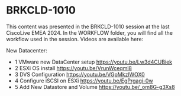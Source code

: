 # BRKCLD-1010

This content was presented in the BRKCLD-1010 session at the last CiscoLive EMEA 2024.
In the WORKFLOW folder, you will find all the workflow used in the session.
Videos are available here:

New Datacenter: 
 - 1 VMware new DataCenter setup https://youtu.be/Lw3d4CUBiek
 - 2 ESXi OS install https://youtu.be/VrunWceqml8 
 - 3 DVS Configuration https://youtu.be/VGpMkzlWOX0
 - 4 Configure iSCSI on ESXi https://youtu.be/EgPrgagi-0w
 - 5 Add New Datastore and Volume https://youtu.be/_om8G-g3Xs8

